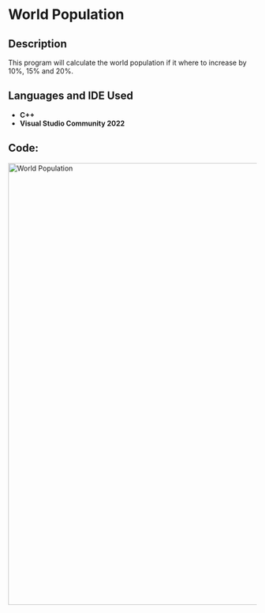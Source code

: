 <h1>World Population</h1>

<h2>Description</h2>
This program will calculate the world population if it where to increase by 10%, 15% and 20%.
<br />


<h2>Languages and IDE Used</h2>

- <b>C++</b> 
- <b>Visual Studio Community 2022</b>

<h2>Code:</h2>

<p align="center">

</p>
<img width="895" alt="World Population" src="https://github.com/adismith2023/World-Population/assets/147835901/185332ee-85a8-4a34-9e4b-98cf0f95869e">

<!--
 ```diff
- text in red
+ text in green
! text in orange
# text in gray
@@ text in purple (and bold)@@
```
--!>
